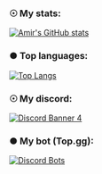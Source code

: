 ### ☉ My stats:
[![Amir's GitHub stats](https://github-readme-stats.vercel.app/api?username=Amir-78&show_icons=true&theme=tokyonight)](https://github.com/Amir-78?tab=repositories)

### ● Top languages:
[![Top Langs](https://github-readme-stats.vercel.app/api/top-langs/?username=Amir-78&layout=compact&theme=tokyonight)](https://github.com/anuraghazra/github-readme-stats)

### ☉ My discord:
[![Discord Banner 4](https://discordapp.com/api/guilds/649281025398013952/widget.png?style=banner4)](https://discord.gg/nN5uA5qGnA)

### ● My bot (Top.gg):
[![Discord Bots](https://top.gg/api/widget/645561062271352833.svg)](https://top.gg/bot/645561062271352833)

